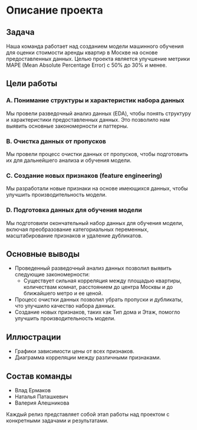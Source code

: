# Описание проекта

## Задача
Наша команда работает над созданием модели машинного обучения для оценки стоимости аренды квартир в Москве на основе предоставленных данных. Целью проекта является улучшение метрики MAPE (Mean Absolute Percentage Error) с 50% до 30% и менее.

## Цели работы

### A. Понимание структуры и характеристик набора данных
Мы провели разведочный анализ данных (EDA), чтобы понять структуру и характеристики предоставленных данных. Это позволило нам выявить основные закономерности и паттерны.

### B. Очистка данных от пропусков
Мы провели процесс очистки данных от пропусков, чтобы подготовить их для дальнейшего анализа и обучения модели.

### C. Создание новых признаков (feature engineering)
Мы разработали новые признаки на основе имеющихся данных, чтобы улучшить производительность модели.

### D. Подготовка данных для обучения модели
Мы подготовили окончательный набор данных для обучения модели, включая преобразование категориальных переменных, масштабирование признаков и удаление дубликатов.

## Основные выводы
- Проведенный разведочный анализ данных позволил выявить следующие закономерности:
  - Существует сильная корреляция между площадью квартиры, количествам комнат, расстоянием до центра Москвы и до ближайшего метро и ее ценой.
- Процесс очистки данных позволил убрать пропуски и дубликаты, что улучшило качество набора данных.
- Создание новых признаков, таких как Тип дома и Этаж, помогло улучшить производительность модели.

## Иллюстрации
- Графики зависимости цены от всех признаков.
- Диаграмма корреляции между различными признаками.

## Состав команды
- Влад Ермаков
- Наталья Паташкевич
- Валерия Алешникова

Каждый релиз представляет собой этап работы над проектом с конкретными задачами и результатами.